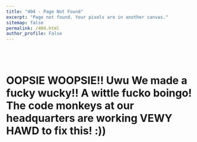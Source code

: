 ```yaml
---
title: "404 - Page Not Found"
excerpt: "Page not found. Your pixels are in another canvas."
sitemap: false
permalink: /404.html
author_profile: False
---
```

<br/><br/>

# OOPSIE WOOPSIE!! Uwu We made a fucky wucky!! A wittle fucko boingo! The code monkeys at our headquarters are working VEWY HAWD to fix this! :))

